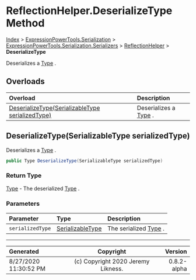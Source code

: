 ﻿# ReflectionHelper.DeserializeType Method

[Index](../index.md) > [ExpressionPowerTools.Serialization](ExpressionPowerTools.Serialization.a.md) > [ExpressionPowerTools.Serialization.Serializers](ExpressionPowerTools.Serialization.Serializers.n.md) > [ReflectionHelper](ExpressionPowerTools.Serialization.Serializers.ReflectionHelper.cs.md) > **DeserializeType**

Deserializes a [Type](https://docs.microsoft.com/dotnet/api/system.type) .

## Overloads

| Overload | Description |
| :-- | :-- |
| [DeserializeType(SerializableType serializedType)](#deserializetypeserializabletype-serializedtype) | Deserializes a [Type](https://docs.microsoft.com/dotnet/api/system.type) . |
## DeserializeType(SerializableType serializedType)

Deserializes a [Type](https://docs.microsoft.com/dotnet/api/system.type) .

```csharp
public Type DeserializeType(SerializableType serializedType)
```

### Return Type

 [Type](https://docs.microsoft.com/dotnet/api/system.type)  - The deserialized [Type](https://docs.microsoft.com/dotnet/api/system.type) .

### Parameters

| Parameter | Type | Description |
| :-- | :-- | :-- |
| `serializedType` | [SerializableType](ExpressionPowerTools.Serialization.Serializers.SerializableType.cs.md) | The serialized [Type](https://docs.microsoft.com/dotnet/api/system.type) . |



---

| Generated | Copyright | Version |
| :-- | :-: | --: |
| 8/27/2020 11:30:52 PM | (c) Copyright 2020 Jeremy Likness. | 0.8.2-alpha |
